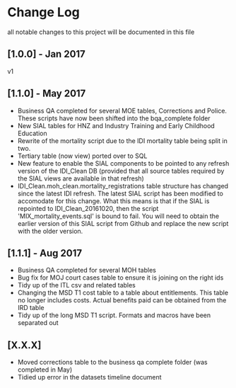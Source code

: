 # Change Log

all notable changes to this project will be documented in this file

## [1.0.0] - Jan 2017

v1

## [1.1.0] - May 2017
* Business QA completed for several MOE tables, Corrections and Police. These scripts have now been shifted into the bqa_complete folder
* New SIAL tables for HNZ and Industry Training and Early Childhood Education
* Rewrite of the mortality script due to the IDI mortality table being split in two.
* Tertiary table (now view) ported over to SQL
* New feature to enable the SIAL components to be pointed to any refresh version of the IDI_Clean DB (provided that all source tables required by the SIAL views are available in that refresh)
* IDI_Clean.moh_clean.mortality_registrations table structure has changed since the latest IDI refresh. The latest SIAL script has been modified to accomodate for this change. What this means is that if the SIAL is repointed to IDI_Clean_20161020, then the script 'MIX_mortality_events.sql' is bound to fail. You will need to obtain the earlier version of this SIAL script from Github and replace the new script with the older version.

## [1.1.1] - Aug 2017
* Business QA completed for several MOH tables
* Bug fix for MOJ court cases table to ensure it is joining on the right ids
* Tidy up of the ITL csv and related tables
* Changing the MSD T1 cost table to a table about entitlements. This table no longer includes costs. Actual benefits paid can be obtained from the IRD table
* Tidy up of the long MSD T1 script. Formats and macros have been separated out

## [X.X.X]
* Moved corrections table to the business qa complete folder (was completed in May)
* Tidied up error in the datasets timeline document

